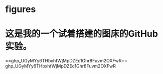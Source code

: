 # figures
# 这是我的一个试着搭建的图床的GitHub实验。
==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==
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
